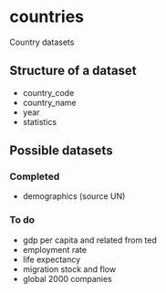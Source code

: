 # countries

Country datasets

## Structure of a dataset

- country_code
- country_name
- year
- statistics

## Possible datasets

### Completed

- demographics (source UN)

### To do

- gdp per capita and related from ted
- employment rate
- life expectancy
- migration stock and flow
- global 2000 companies
